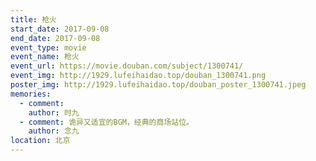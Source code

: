 ```yaml
---
title: 枪火
start_date: 2017-09-08
end_date: 2017-09-08
event_type: movie
event_name: 枪火
event_url: https://movie.douban.com/subject/1300741/
event_img: http://1929.lufeihaidao.top/douban_1300741.png
poster_img: http://1929.lufeihaidao.top/douban_poster_1300741.jpeg
memories:
  - comment: 
    author: 时九
  - comment: 诡异又适宜的BGM，经典的商场站位。
    author: 念九
location: 北京
---
```

